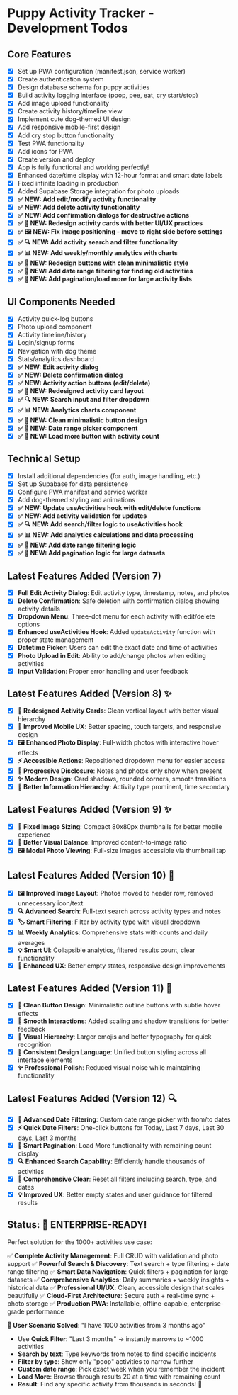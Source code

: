 # Puppy Activity Tracker - Development Todos

## Core Features
- [x] Set up PWA configuration (manifest.json, service worker)
- [x] Create authentication system
- [x] Design database schema for puppy activities
- [x] Build activity logging interface (poop, pee, eat, cry start/stop)
- [x] Add image upload functionality
- [x] Create activity history/timeline view
- [x] Implement cute dog-themed UI design
- [x] Add responsive mobile-first design
- [x] Add cry stop button functionality
- [x] Test PWA functionality
- [x] Add icons for PWA
- [x] Create version and deploy
- [x] App is fully functional and working perfectly!
- [x] Enhanced date/time display with 12-hour format and smart date labels
- [x] Fixed infinite loading in production
- [x] Added Supabase Storage integration for photo uploads
- [x] **✅ NEW: Add edit/modify activity functionality**
- [x] **✅ NEW: Add delete activity functionality**
- [x] **✅ NEW: Add confirmation dialogs for destructive actions**
- [x] **✅ 🎨 NEW: Redesign activity cards with better UI/UX practices**
- [x] **✅ 🖼️ NEW: Fix image positioning - move to right side before settings**
- [x] **✅ 🔍 NEW: Add activity search and filter functionality**
- [x] **✅ 📊 NEW: Add weekly/monthly analytics with charts**
- [x] **✅ 🎨 NEW: Redesign buttons with clean minimalistic style**
- [x] **✅ 📅 NEW: Add date range filtering for finding old activities**
- [x] **✅ 📄 NEW: Add pagination/load more for large activity lists**

## UI Components Needed
- [x] Activity quick-log buttons
- [x] Photo upload component
- [x] Activity timeline/history
- [x] Login/signup forms
- [x] Navigation with dog theme
- [x] Stats/analytics dashboard
- [x] **✅ NEW: Edit activity dialog**
- [x] **✅ NEW: Delete confirmation dialog**
- [x] **✅ NEW: Activity action buttons (edit/delete)**
- [x] **✅ 🎨 NEW: Redesigned activity card layout**
- [x] **✅ 🔍 NEW: Search input and filter dropdown**
- [x] **✅ 📊 NEW: Analytics charts component**
- [x] **✅ 🎨 NEW: Clean minimalistic button design**
- [x] **✅ 📅 NEW: Date range picker component**
- [x] **✅ 📄 NEW: Load more button with activity count**

## Technical Setup
- [x] Install additional dependencies (for auth, image handling, etc.)
- [x] Set up Supabase for data persistence
- [x] Configure PWA manifest and service worker
- [x] Add dog-themed styling and animations
- [x] **✅ NEW: Update useActivities hook with edit/delete functions**
- [x] **✅ NEW: Add activity validation for updates**
- [x] **✅ 🔍 NEW: Add search/filter logic to useActivities hook**
- [x] **✅ 📊 NEW: Add analytics calculations and data processing**
- [x] **✅ 📅 NEW: Add date range filtering logic**
- [x] **✅ 📄 NEW: Add pagination logic for large datasets**

## Latest Features Added (Version 7)
- [x] **Full Edit Activity Dialog**: Edit activity type, timestamp, notes, and photos
- [x] **Delete Confirmation**: Safe deletion with confirmation dialog showing activity details
- [x] **Dropdown Menu**: Three-dot menu for each activity with edit/delete options
- [x] **Enhanced useActivities Hook**: Added `updateActivity` function with proper state management
- [x] **Datetime Picker**: Users can edit the exact date and time of activities
- [x] **Photo Upload in Edit**: Ability to add/change photos when editing activities
- [x] **Input Validation**: Proper error handling and user feedback

## Latest Features Added (Version 8) ✨
- [x] **🎨 Redesigned Activity Cards**: Clean vertical layout with better visual hierarchy
- [x] **📱 Improved Mobile UX**: Better spacing, touch targets, and responsive design
- [x] **🖼️ Enhanced Photo Display**: Full-width photos with interactive hover effects
- [x] **⚡ Accessible Actions**: Repositioned dropdown menu for easier access
- [x] **📝 Progressive Disclosure**: Notes and photos only show when present
- [x] **✨ Modern Design**: Card shadows, rounded corners, smooth transitions
- [x] **🎯 Better Information Hierarchy**: Activity type prominent, time secondary

## Latest Features Added (Version 9) ✨
- [x] **📱 Fixed Image Sizing**: Compact 80x80px thumbnails for better mobile experience
- [x] **🎯 Better Visual Balance**: Improved content-to-image ratio
- [x] **🖼️ Modal Photo Viewing**: Full-size images accessible via thumbnail tap

## Latest Features Added (Version 10) 🚀
- [x] **🖼️ Improved Image Layout**: Photos moved to header row, removed unnecessary icon/text
- [x] **🔍 Advanced Search**: Full-text search across activity types and notes
- [x] **🏷️ Smart Filtering**: Filter by activity type with visual dropdown
- [x] **📊 Weekly Analytics**: Comprehensive stats with counts and daily averages
- [x] **💡 Smart UI**: Collapsible analytics, filtered results count, clear functionality
- [x] **🎯 Enhanced UX**: Better empty states, responsive design improvements

## Latest Features Added (Version 11) 🎨
- [x] **🎨 Clean Button Design**: Minimalistic outline buttons with subtle hover effects
- [x] **🔄 Smooth Interactions**: Added scaling and shadow transitions for better feedback
- [x] **🎯 Visual Hierarchy**: Larger emojis and better typography for quick recognition
- [x] **🎨 Consistent Design Language**: Unified button styling across all interface elements
- [x] **✨ Professional Polish**: Reduced visual noise while maintaining functionality

## Latest Features Added (Version 12) 🔍
- [x] **📅 Advanced Date Filtering**: Custom date range picker with from/to dates
- [x] **⚡ Quick Date Filters**: One-click buttons for Today, Last 7 days, Last 30 days, Last 3 months
- [x] **📄 Smart Pagination**: Load More functionality with remaining count display
- [x] **🔍 Enhanced Search Capability**: Efficiently handle thousands of activities
- [x] **🧹 Comprehensive Clear**: Reset all filters including search, type, and dates
- [x] **💡 Improved UX**: Better empty states and user guidance for filtered results

## Status: 🎉 ENTERPRISE-READY!
Perfect solution for the 1000+ activities use case:

✅ **Complete Activity Management**: Full CRUD with validation and photo support
✅ **Powerful Search & Discovery**: Text search + type filtering + date range filtering
✅ **Smart Data Navigation**: Quick filters + pagination for large datasets
✅ **Comprehensive Analytics**: Daily summaries + weekly insights + historical data
✅ **Professional UI/UX**: Clean, accessible design that scales beautifully
✅ **Cloud-First Architecture**: Secure auth + real-time sync + photo storage
✅ **Production PWA**: Installable, offline-capable, enterprise-grade performance

**🎯 User Scenario Solved**: "I have 1000 activities from 3 months ago"
- Use **Quick Filter**: "Last 3 months" → instantly narrows to ~1000 activities
- **Search by text**: Type keywords from notes to find specific incidents
- **Filter by type**: Show only "poop" activities to narrow further
- **Custom date range**: Pick exact week when you remember the incident
- **Load More**: Browse through results 20 at a time with remaining count
- **Result**: Find any specific activity from thousands in seconds! 🚀
